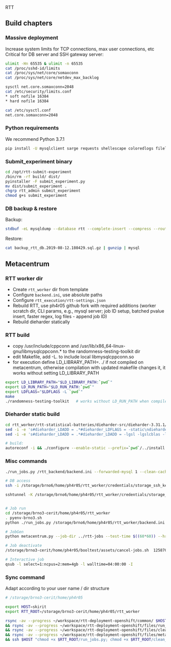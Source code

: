 RTT

## Build chapters

### Massive deployment

Increase system limits for TCP connections, max user connections, etc
Critical for DB server and SSH gateway server:

```bash
ulimit -Hn 65535 & ulimit -n 65535
cat /proc/sshd-id/limits
cat /proc/sys/net/core/somaxconn
cat /proc/sys/net/core/netdev_max_backlog

sysctl net.core.somaxconn=2048
cat /etc/security/limits.conf
* soft nofile 16384
* hard nofile 16384

cat /etc/sysctl.conf 
net.core.somaxconn=2048
```

### Python requirements 

We recommend Python 3.7.1

```bash
pip install -U mysqlclient sarge requests shellescape coloredlogs filelock sshtunnel cryptography paramiko configparser
```

### Submit_experiment binary

```bash
cd /opt/rtt-submit-experiment
/bin/rm -rf build/ dist/
pyinstaller -F submit_experiment.py
mv dist/submit_experiment .
chgrp rtt_admin submit_experiment
chmod g+s submit_experiment
```


### DB backup & restore

Backup:
```bash
stdbuf -eL mysqldump --database rtt --complete-insert --compress --routines --triggers  --hex-blob  2> ~/backup-error.log | gzip > ~/backup_rtt_db.$(date +%F.%H%M%S).sql.gz
```

Restore:
```bash
cat backup_rtt_db.2019-08-12.180429.sql.gz | gunzip | mysql
```


## Metacentrum

### RTT worker dir

- Create `rtt_worker` dir from template
- Configure `backend.ini`, use absolute paths
- Configure `rtt_execution/rtt-settings.json`
- Rebuild RTT, use ph4r05 github fork with required additions (worker scratch dir, CLI params, e.g., mysql server; job ID setup, batched pvalue insert, faster regex, log files - append job ID)
- Rebuild dieharder statically


### RTT build
- copy /usr/include/cppconn and /usr/lib/x86_64-linux-gnu/libmysqlcppconn.* to the randomness-testing-toolkit dir
- edit Makefile, add -L.  to include local libmysqlcppconn.so
- for execution define LD_LIBRARY_PATH=. ./  if not compiled on metacentrum, otherwise compilation with updated makefile changes it, it works without setting LD_LIBRARY_PATH

```bash
export LD_LIBRARY_PATH="$LD_LIBRARY_PATH:`pwd`"
export LD_RUN_PATH="$LD_RUN_PATH:`pwd`"
export LDFLAGS="$LDFLAGS -L `pwd`"
make
./randomness-testing-toolkit   # works without LD_RUN_PATH when compiled with these ENVs set
```


### Dieharder static build
```bash
cd rtt_worker/rtt-statistical-batteries/dieharder-src/dieharder-3.31.1/
sed -i -e 's#dieharder_LDADD = .*#dieharder_LDFLAGS = -static\ndieharder_LDADD = -lgsl -lgslcblas -lm  ../libdieharder/libdieharder.la#g' dieharder/Makefile.am
sed -i -e 's#dieharder_LDADD = .*#dieharder_LDADD = -lgsl -lgslcblas -lm -static ../libdieharder/libdieharder.la#g' dieharder/Makefile.in

# build:
autoreconf -i && ./configure --enable-static --prefix=`pwd`/../install --enable-static=dieharder && make -j3 && make install
```


### Misc commands

```bash
./run_jobs.py /rtt_backend/backend.ini --forwarded-mysql 1 --clean-cache 1 --clean-logs 1 --deactivate 1 --name 'meta:tester' --id 'meta:tester' --location 'metacentrum' --longterm 0

# DB access
ssh -i /storage/brno6/home/ph4r05/rtt_worker/credentials/storage_ssh_key rtt_storage@147.251.124.16 -L 3306:192.168.3.164:3306 -N

sshtunnel -K /storage/brno6/home/ph4r05/rtt_worker/credentials/storage_ssh_key -R 192.168.3.164:3306  -U rtt_storage 147.251.124.16 -S 'pSW^+kiogGeItQTwnqXt5gWVi<L?xf' -L :3336


# Job run
cd /storage/brno3-cerit/home/ph4r05/rtt_worker
. pyenv-brno3.sh
python ./run_jobs.py /storage/brno6/home/ph4r05/rtt_worker/backend.ini --forwarded-mysql 1 --clean-cache 1 --clean-logs 1 --deactivate 1 --name 'meta:tester' --id 'meta:tester' --location 'metacentrum' --longterm 0

# JobGen
python metacentrum.py --job-dir ../rtt-jobs --test-time $((60*60)) --hr-job 4 --num 1000

# Job deactivate
/storage/brno3-cerit/home/ph4r05/booltest/assets/cancel-jobs.sh  12587081 12587180

# Interactive job
qsub -l select=1:ncpus=2:mem=4gb -l walltime=04:00:00 -I
```

### Sync command

Adapt according to your user name / dir structure

```bash
# /storage/brno3-cerit/home/ph4r05

export HOST=skirit
export RTT_ROOT=/storage/brno3-cerit/home/ph4r05/rtt_worker

rsync -av --progress ~/workspace/rtt-deployment-openshift/common/ $HOST:$RTT_ROOT/common/ \
&& rsync -av --progress ~/workspace/rtt-deployment-openshift/files/run_jobs.py $HOST:$RTT_ROOT/ \
&& rsync -av --progress ~/workspace/rtt-deployment-openshift/files/clean_cache.py $HOST:$RTT_ROOT/clean_cache_backend.py \
&& rsync -av --progress ~/workspace/rtt-deployment-openshift/files/metacentrum.py $HOST:$RTT_ROOT \
&& ssh $HOST "chmod +x $RTT_ROOT/run_jobs.py; chmod +x $RTT_ROOT/clean_cache_backend.py;"
```

